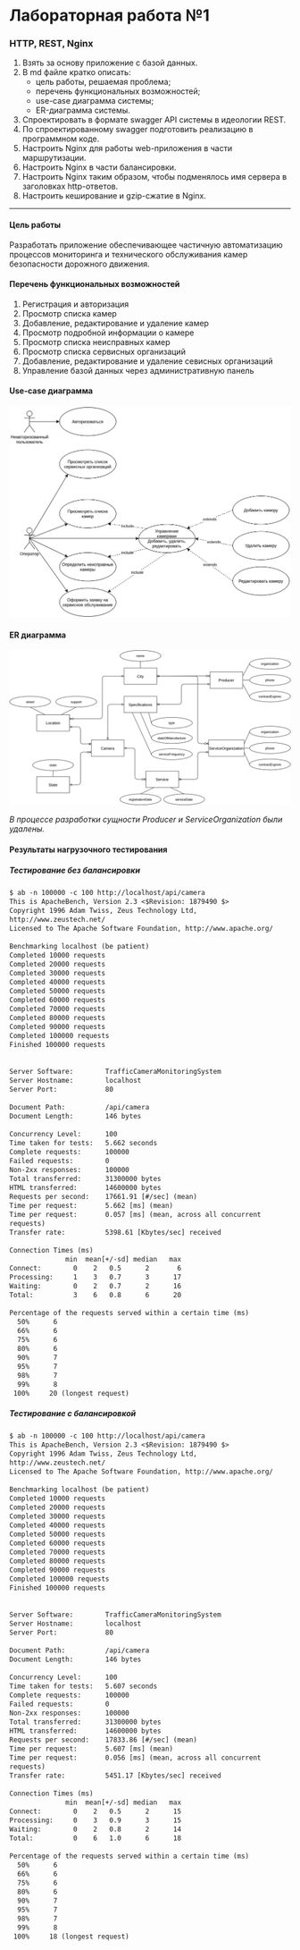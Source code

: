 # Лабораторная работа №1
### HTTP, REST, Nginx

1. Взять за основу приложение с базой данных.
2. В md файле кратко описать:
    * цель работы, решаемая проблема;
    * перечень функциональных возможностей;
    * use-case диаграмма системы;
    * ER-диаграмма системы.
3. Спроектировать в формате swagger API системы в идеологии REST.
4. По спроектированному swagger подготовить реализацию в программном коде.
5. Настроить Nginx для работы web-приложения в части маршрутизации.
6. Настроить Nginx в части балансировки.
7. Настроить Nginx таким образом, чтобы подменялось имя сервера в заголовках http-ответов.
8. Настроить кеширование и gzip-сжатие в Nginx.

---

#### Цель работы

Разработать приложение обеспечивающее частичную автоматизацию процессов мониторинга и технического обслуживания камер безопасности дорожного движения.

#### Перечень функциональных возможностей

1. Регистрация и авторизация
2. Просмотр списка камер
3. Добавление, редактирование и удаление камер
4. Просмотр подробной информации о камере
5. Просмотр списка неисправных камер
6. Просмотр списка сервисных организаций
7. Добавление, редактирование и удаление севисных организаций
8. Управление базой данных через административную панель

#### Use-case диаграмма

![usecase](img/usecase.png)

#### ER диаграмма

![er](img/erd.png)

*В процессе разработки сущности Producer и ServiceOrganization были удалены.*

#### Результаты нагрузочного тестирования

##### Тестирование без балансировки

```
$ ab -n 100000 -c 100 http://localhost/api/camera
This is ApacheBench, Version 2.3 <$Revision: 1879490 $>
Copyright 1996 Adam Twiss, Zeus Technology Ltd, http://www.zeustech.net/
Licensed to The Apache Software Foundation, http://www.apache.org/

Benchmarking localhost (be patient)
Completed 10000 requests
Completed 20000 requests
Completed 30000 requests
Completed 40000 requests
Completed 50000 requests
Completed 60000 requests
Completed 70000 requests
Completed 80000 requests
Completed 90000 requests
Completed 100000 requests
Finished 100000 requests


Server Software:        TrafficCameraMonitoringSystem
Server Hostname:        localhost
Server Port:            80

Document Path:          /api/camera
Document Length:        146 bytes

Concurrency Level:      100
Time taken for tests:   5.662 seconds
Complete requests:      100000
Failed requests:        0
Non-2xx responses:      100000
Total transferred:      31300000 bytes
HTML transferred:       14600000 bytes
Requests per second:    17661.91 [#/sec] (mean)
Time per request:       5.662 [ms] (mean)
Time per request:       0.057 [ms] (mean, across all concurrent requests)
Transfer rate:          5398.61 [Kbytes/sec] received

Connection Times (ms)
              min  mean[+/-sd] median   max
Connect:        0    2   0.5      2       6
Processing:     1    3   0.7      3      17
Waiting:        0    2   0.7      2      16
Total:          3    6   0.8      6      20

Percentage of the requests served within a certain time (ms)
  50%      6
  66%      6
  75%      6
  80%      6
  90%      7
  95%      7
  98%      7
  99%      8
 100%     20 (longest request)
```

##### Тестирование с балансировкой

```
$ ab -n 100000 -c 100 http://localhost/api/camera
This is ApacheBench, Version 2.3 <$Revision: 1879490 $>
Copyright 1996 Adam Twiss, Zeus Technology Ltd, http://www.zeustech.net/
Licensed to The Apache Software Foundation, http://www.apache.org/

Benchmarking localhost (be patient)
Completed 10000 requests
Completed 20000 requests
Completed 30000 requests
Completed 40000 requests
Completed 50000 requests
Completed 60000 requests
Completed 70000 requests
Completed 80000 requests
Completed 90000 requests
Completed 100000 requests
Finished 100000 requests


Server Software:        TrafficCameraMonitoringSystem
Server Hostname:        localhost
Server Port:            80

Document Path:          /api/camera
Document Length:        146 bytes

Concurrency Level:      100
Time taken for tests:   5.607 seconds
Complete requests:      100000
Failed requests:        0
Non-2xx responses:      100000
Total transferred:      31300000 bytes
HTML transferred:       14600000 bytes
Requests per second:    17833.86 [#/sec] (mean)
Time per request:       5.607 [ms] (mean)
Time per request:       0.056 [ms] (mean, across all concurrent requests)
Transfer rate:          5451.17 [Kbytes/sec] received

Connection Times (ms)
              min  mean[+/-sd] median   max
Connect:        0    2   0.5      2      15
Processing:     0    3   0.9      3      15
Waiting:        0    2   0.8      2      14
Total:          0    6   1.0      6      18

Percentage of the requests served within a certain time (ms)
  50%      6
  66%      6
  75%      6
  80%      6
  90%      7
  95%      7
  98%      7
  99%      8
 100%     18 (longest request)
```
